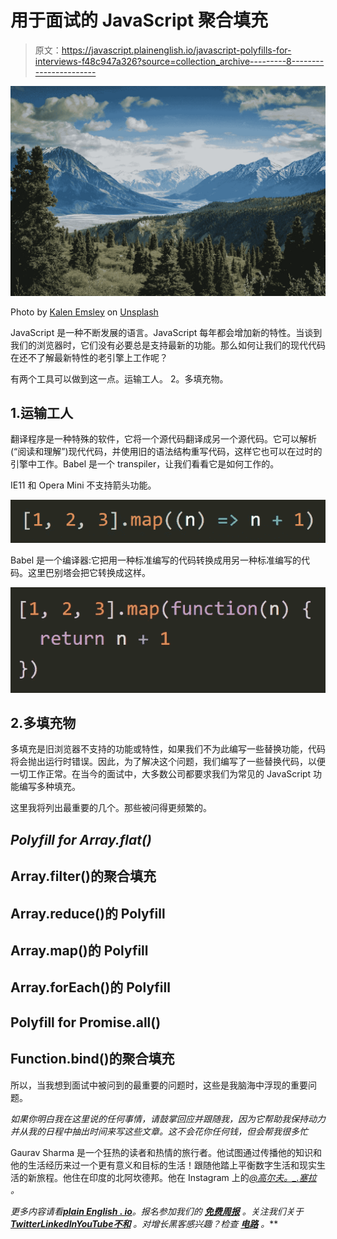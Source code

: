 # 用于面试的 JavaScript 聚合填充

> 原文：<https://javascript.plainenglish.io/javascript-polyfills-for-interviews-f48c947a326?source=collection_archive---------8----------------------->

![](img/7c5778f26c331e9b1d720d25f511e4f6.png)

Photo by [Kalen Emsley](https://unsplash.com/@kalenemsley?utm_source=medium&utm_medium=referral) on [Unsplash](https://unsplash.com?utm_source=medium&utm_medium=referral)

JavaScript 是一种不断发展的语言。JavaScript 每年都会增加新的特性。当谈到我们的浏览器时，它们没有必要总是支持最新的功能。那么如何让我们的现代代码在还不了解最新特性的老引擎上工作呢？

有两个工具可以做到这一点。运输工人。
2。多填充物。

## 1.运输工人

翻译程序是一种特殊的软件，它将一个源代码翻译成另一个源代码。它可以解析(“阅读和理解”)现代代码，并使用旧的语法结构重写代码，这样它也可以在过时的引擎中工作。Babel 是一个 transpiler，让我们看看它是如何工作的。

IE11 和 Opera Mini 不支持箭头功能。

![](img/c58a20f829c457cd4a6d00f0b10177f1.png)

Babel 是一个编译器:它把用一种标准编写的代码转换成用另一种标准编写的代码。这里巴别塔会把它转换成这样。

![](img/696737c1dabe8a8c7955284a35f83fde.png)

## 2.多填充物

多填充是旧浏览器不支持的功能或特性，如果我们不为此编写一些替换功能，代码将会抛出运行时错误。因此，为了解决这个问题，我们编写了一些替换代码，以便一切工作正常。在当今的面试中，大多数公司都要求我们为常见的 JavaScript 功能编写多种填充。

这里我将列出最重要的几个。那些被问得更频繁的。

## *Polyfill for Array.flat()*

## Array.filter()的聚合填充

## Array.reduce()的 Polyfill

## Array.map()的 Polyfill

## Array.forEach()的 Polyfill

## Polyfill for Promise.all()

## Function.bind()的聚合填充

所以，当我想到面试中被问到的最重要的问题时，这些是我脑海中浮现的重要问题。

*如果你明白我在这里说的任何事情，请鼓掌回应并跟随我，因为它帮助我保持动力并从我的日程中抽出时间来写这些文章。这不会花你任何钱，但会帮我很多忙*

Gaurav Sharma 是一个狂热的读者和热情的旅行者。他试图通过传播他的知识和他的生活经历来过一个更有意义和目标的生活！跟随他踏上平衡数字生活和现实生活的新旅程。他住在印度的北阿坎德邦。他在 Instagram 上的[*@高尔夫。_.塞拉*](https://www.instagram.com/golf._.sierra/) *。*

*更多内容请看*[***plain English . io***](https://plainenglish.io/)*。报名参加我们的* [***免费周报***](http://newsletter.plainenglish.io/) *。关注我们关于*[***Twitter***](https://twitter.com/inPlainEngHQ)[***LinkedIn***](https://www.linkedin.com/company/inplainenglish/)*[***YouTube***](https://www.youtube.com/channel/UCtipWUghju290NWcn8jhyAw)*[***不和***](https://discord.gg/GtDtUAvyhW) *。对增长黑客感兴趣？检查* [***电路***](https://circuit.ooo/) *。***